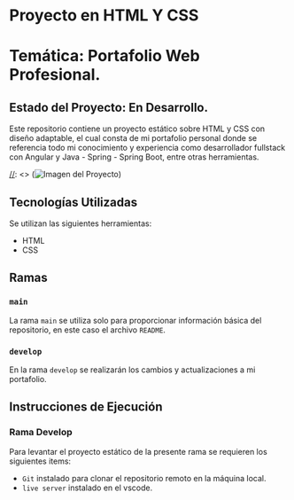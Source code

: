 # Proyecto en HTML Y CSS
# Temática: Portafolio Web Profesional.
## Estado del Proyecto: En Desarrollo.

Este repositorio contiene un proyecto estático sobre HTML y CSS con diseño adaptable, el cual consta de mi portafolio personal
donde se referencia todo mi conocimiento y experiencia como desarrollador fullstack con Angular y Java - Spring - Spring Boot, entre otras herramientas.

[//]: <> (Adicionalmente el proyecto esta desplegado con githubpages y lo puedes encontrar en el siguiente enlace: `Enlace del deploy`.)

[//]: <> (![Imagen del Proyecto](./ImagenPortafolioMD.png))

## Tecnologías Utilizadas

Se utilizan las siguientes herramientas:
* HTML
* CSS

## Ramas

### `main`

La rama `main` se utiliza solo para proporcionar información básica del repositorio,
en este caso el archivo `README`.

### `develop`

En la rama `develop` se realizarán los cambios y actualizaciones a mi portafolio.

## Instrucciones de Ejecución

### Rama Develop

Para levantar el proyecto estático de la presente rama se requieren los siguientes items:
* `Git` instalado para clonar el repositorio remoto en la máquina local.
* `live server` instalado en el vscode.
